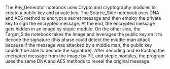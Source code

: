 The Key_Generator notebook uses Crypto and cryptography modules to create a public key and private key. 
The Source_Side notebook uses DNA and AES method to encrypt a secret message and then employ the private key to sign the encrypted message. At the end, the encrypted message gets hidden in an image by stepic module.
On the other side, the Target_Side notebook takes the image and leverages the public key on it to decode the signature (this phase could detect the middle-man attack because if the message was attacked by a middle man, the public key couldn't be able to decode the signature). After decoding and extracting the encrypted message from the image by PIL and stepic modules, the program uses the same DNA and AES methods to reveal the original message.
